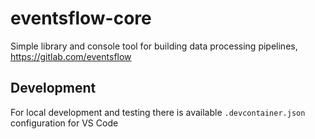 # eventsflow-core

Simple library and console tool for building data processing pipelines, https://gitlab.com/eventsflow

## Development

For local development and testing there is available `.devcontainer.json` configuration for VS Code 

